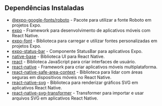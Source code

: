 ## Dependências Instaladas

- [@expo-google-fonts/roboto](https://docs.expo.dev/guides/using-custom-fonts/) - Pacote para utilizar a fonte Roboto em projetos Expo.
- [expo](https://docs.expo.dev/) - Framework para desenvolvimento de aplicativos móveis com React Native.
- [expo-font](https://docs.expo.dev/guides/using-custom-fonts/) - Biblioteca para carregar e utilizar fontes personalizadas em projetos Expo.
- [expo-status-bar](https://docs.expo.dev/versions/latest/sdk/status-bar/) - Componente StatusBar para aplicativos Expo.
- [native-base](https://docs.nativebase.io/) - Biblioteca UI para React Native.
- [react](https://reactjs.org/) - Biblioteca JavaScript para criar interfaces de usuário.
- [react-native](https://reactnative.dev/) - Framework para criar aplicativos móveis multiplataforma.
- [react-native-safe-area-context](https://github.com/th3rdwave/react-native-safe-area-context) - Biblioteca para lidar com áreas seguras em dispositivos móveis no React Native.
- [react-native-svg](https://github.com/react-native-svg/react-native-svg) - Biblioteca para renderizar gráficos SVG em aplicativos React Native.
- [react-native-svg-transformer](https://github.com/kristerkari/react-native-svg-transformer) - Transformer para importar e usar arquivos SVG em aplicativos React Native.


<!-- 
  Minhas anotaçoes: 
  
 -->